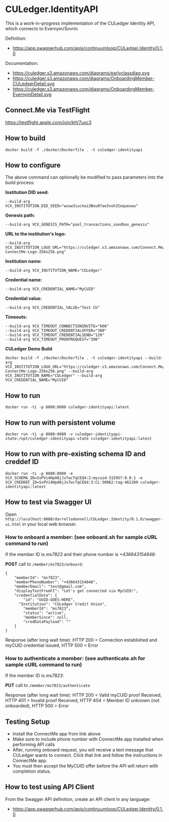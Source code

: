 # CULedger.IdentityAPI

This is a work-in-progress implementation of the CULedger Identity API, which connects to Evernym/Sovrin.

Definition:

  * https://app.swaggerhub.com/apis/continuumloop/CULedger.Identity/0.1.0

Documentation:

  * https://culedger.s3.amazonaws.com/diagrams/earlyclassdiag.svg
  * https://culedger.s3.amazonaws.com/diagrams/OnboardingMember-CULedgerDetail.svg
  * https://culedger.s3.amazonaws.com/diagrams/OnboardingMember-EvernymDetail.svg

## Connect.Me via TestFlight ##

https://testflight.apple.com/join/ktV7uxc3


## How to build

	docker build -f ./docker/Dockerfile . -t culedger-identityapi

## How to configure

The above command can optionally be modified to pass parameters into the build process:

**Institution DID seed:**

	--build-arg VCX_INSTITUTION_DID_SEED="wuuw3iuchai3Bou0fae3voh3Iequeuwu"

**Genesis path:**

	--build-arg VCX_GENESIS_PATH="pool_transactions_sandbox_genesis"

**URL to the institution's logo:**

	--build-arg VCX_INSTITUTION_LOGO_URL="https://culedger.s3.amazonaws.com/Connect.Me/CULedger-ConnectMe-Logo-256x256.png"

**Institution name:**

	--build-arg VCX_INSTITUTION_NAME="CULedger"

**Credential name:**

	--build-arg VCX_CREDENTIAL_NAME="MyCUID"

**Credential value:**

	--build-arg VCX_CREDENTIAL_VALUE="Test CU"

**Timeouts:**

	--build-arg VCX_TIMEOUT_CONNECTIONINVITE="600"
	--build-arg VCX_TIMEOUT_CREDENTIALOFFER="300"
	--build-arg VCX_TIMEOUT_CREDENTIALSEND="120"
	--build-arg VCX_TIMEOUT_PROOFREQUEST="300"

**CULedger Demo Build**

	docker build -f ./docker/Dockerfile . -t culedger-identityapi --build-arg VCX_INSTITUTION_LOGO_URL="https://culedger.s3.amazonaws.com/Connect.Me/CULedger-ConnectMe-Logo-256x256.png" --build-arg VCX_INSTITUTION_NAME="CULedger" --build-arg VCX_CREDENTIAL_NAME="MyCUID" 


## How to run

	docker run -ti -p 8080:8080 culedger-identityapi:latest

## How to run with persistent volume

	docker run -ti -p 8080:8080 -v culedger-identityapi-state:/opt/culedger-identityapi-state culedger-identityapi:latest

## How to run with pre-existing schema ID and creddef ID

	docker run -ti -p 8080:8080 -e VCX_SCHEMA_ID=SsPVi4HpA8jJx7wcTqCEQ4:2:mycuid-315957:0.0.1 -e VCX_CREDDEF_ID=SsPVi4HpA8jJx7wcTqCEQ4:3:CL:30062:tag-461289 culedger-identityapi:latest

## How to test via Swagger UI

Open `http://localhost:8080/darrellodonnell/CULedger.Identity/0.1.0/swagger-ui.html` in your local web browser.

### How to onboard a member: (see onboard.sh for sample cURL command to run)

If the member ID is *ms7823* and their phone number is *+436643154848*:

**POST** call to `/member/ms7823/onboard`:

	{
	    "memberId": "ms7823",
	    "memberPhoneNumber": "+436643154848",
	    "memberEmail": "test@gmail.com",
	    "displayTextFromFI": "Let's get connected via MyCUID!",
	    "credentialData": {
	        "id": "UUID-GOES-HERE",
          "Institution": "CULedger Credit Union",
	        "memberId": "ms7823",
	        "status": "active",
	        "memberSince": null,
	        "credDataPayload": ""
	    }
	}

Response (after long wait time): HTTP 200 = Connection established and myCUID credential issued, HTTP 500 = Error

### How to authenticate a member: (see authenticate.sh for sample cURL command to run)

If the member ID is *ms7823*:

**PUT** call to `/member/ms7823/authenticate`

Response (after long wait time): HTTP 200 = Valid myCUID proof Received, HTTP 401 = Invalid proof Received, HTTP 404 = Member ID unknown (not onboarded), HTTP 500 = Error

## Testing Setup ##
* Install the ConnectMe app from link above
* Make sure to include phone number with ConnectMe app installed when performing API calls
* After, running onboard request, you will receive a text message that CULedger wants to connect. Click that link and follow the instructions in ConnectMe app.
* You must then accept the MyCUID offer before the API will return with completion status.

## How to test using API Client

From the Swagger API definition, create an API client in any language:

  * https://app.swaggerhub.com/apis/continuumloop/CULedger.Identity/0.1.0
